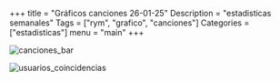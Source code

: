 +++
title = "Gráficos canciones 26-01-25"
Description = "estadisticas semanales"
Tags = ["rym", "grafico", "canciones"]
Categories = ["estadisticas"]
menu = "main"
+++
<!--more-->
![canciones_bar](/rym/graficos/semanales/26-01-25/canciones/canciones_bar.png)

![usuarios_coincidencias](/rym/graficos/canciones/usuarios_coincidencias.png)

